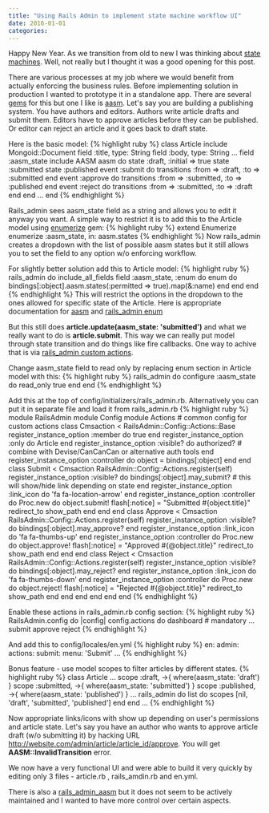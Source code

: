 ```yaml
---
title: "Using Rails Admin to implement state machine workflow UI"
date: 2016-01-01
categories:
---
```


Happy New Year.  As we transition from old to new I was thinking about [state machines](https://en.wikipedia.org/wiki/Finite-state_machine).  Well, not really but I thought it was a good opening for this post.

There are various processes at my job where we would benefit from actually enforcing the business rules.  Before implementing solution in production I wanted to prototype it in a standalone app.  There are several [gems](https://www.ruby-toolbox.com/categories/state_machines.html) for this but one I like is [aasm](https://github.com/aasm/aasm).  Let's say you are building a publishing system.  You have authors and editors.  Authors write article drafts and submit them.  Editors have to approve articles before they can be published.  Or editor can reject an article and it goes back to draft state.

Here is the basic model:
{% highlight ruby %}
class Article
  include Mongoid::Document
  field :title, type: String
  field :body, type: String
  ...
  field :aasm_state
  include AASM
  aasm do
    state :draft, :initial => true
    state :submitted
    state :published
    event :submit do
      transitions :from => :draft, :to => :submitted
    end
    event :approve do
      transitions :from => :submitted, :to => :published
    end
    event :reject do
      transitions :from => :submitted, :to => :draft
    end
  end
...
end
{% endhighlight %}

Rails_admin sees aasm_state field as a string and allows you to edit it anyway you want.  A simple way to restrict it is to add this to the Article model using [enumerize](https://github.com/brainspec/enumerize) gem:
{% highlight ruby %}
extend Enumerize
enumerize :aasm_state, in: aasm.states
{% endhighlight %}
Now rails_admin creates a dropdown with the list of possible aasm states but it still allows you to set the field to any option w/o enforcing workflow.

For slightly better solution add this to Article model:
{% highlight ruby %}
rails_admin do
  include_all_fields
  field :aasm_state, :enum do
    enum do
      bindings[:object].aasm.states(:permitted => true).map(&:name)
    end
  end
end
{% endhighlight %}
This will restrict the options in the dropdown to the ones allowed for specific state of the Article.  Here is appropriate documentation for [aasm](https://github.com/aasm/aasm#inspection) and [rails_admin enum](https://github.com/sferik/rails_admin/wiki/Enumeration)

But this still does **article.update(aasm_state: 'submitted')** and what we really want to do is **article.submit**.  This way we can really put model through state transition and do things like fire callbacks.  One way to achive that is via [rails_admin custom actions](https://github.com/sferik/rails_admin/wiki/Custom-action).

Change aasm_state field to read only by replacing enum section in Article model with this:
{% highlight ruby %}
rails_admin do
  configure :aasm_state do
    read_only true
  end
end
{% endhighlight %}

Add this at the top of config/initializers/rails_admin.rb.  Alternatively you can put it in separate file and load it from rails_admin.rb
{% highlight ruby %}
module RailsAdmin
  module Config
    module Actions
      # common config for custom actions
      class Cmsaction < RailsAdmin::Config::Actions::Base
        register_instance_option :member do
          true
        end
        register_instance_option :only do
          Article
        end
        register_instance_option :visible? do
          authorized? # combine with Devise/CanCanCan or alternative auth tools
        end
        register_instance_option :controller do
          object = bindings[:object]
        end
      end
      class Submit < Cmsaction
        RailsAdmin::Config::Actions.register(self)
        register_instance_option :visible? do
          bindings[:object].may_submit?  # this will show/hide link depending on state
        end
        register_instance_option :link_icon do
          'fa fa-location-arrow'
        end
        register_instance_option :controller do
          Proc.new do
            object.submit!
            flash[:notice] = "Submitted #{object.title}"
            redirect_to show_path
          end
        end
      end
      class Approve < Cmsaction
        RailsAdmin::Config::Actions.register(self)
        register_instance_option :visible? do
          bindings[:object].may_approve?
        end
        register_instance_option :link_icon do
          'fa fa-thumbs-up'
        end
        register_instance_option :controller do
          Proc.new do
            object.approve!
            flash[:notice] = "Approved #{@object.title}"
            redirect_to show_path
          end
        end
      end
      class Reject < Cmsaction
        RailsAdmin::Config::Actions.register(self)
        register_instance_option :visible? do
          bindings[:object].may_reject?
        end
        register_instance_option :link_icon do
          'fa fa-thumbs-down'
        end
        register_instance_option :controller do
          Proc.new do
            object.reject!
            flash[:notice] = "Rejected #{@object.title}"
            redirect_to show_path
          end
        end
      end
    end
  end
end
{% endhighlight %}

Enable these actions in rails_admin.rb config section:
{% highlight ruby %}
RailsAdmin.config do |config|
  config.actions do
    dashboard                     # mandatory
    ...
    submit
    approve
    reject
{% endhighlight %}

And add this to config/locales/en.yml
{% highlight ruby %}
en:
  admin:
    actions:
      submit:
        menu: 'Submit'
        ...
{% endhighlight %}

Bonus feature - use model scopes to filter articles by different states.
{% highlight ruby %}
class Article
  ...
  scope :draft,       ->{ where(aasm_state: 'draft')  }
  scope :submitted,   ->{ where(aasm_state: 'submitted')  }
  scope :published,   ->{ where(aasm_state: 'published')  }
  ...
  rails_admin do
    list do
      scopes    [nil, 'draft', 'submitted', 'published']
    end
  end
  ...
{% endhighlight %}

Now appropriate links/icons with show up depending on user's permissions and article state.  Let's say you have an author who wants to approve article draft (w/o submitting it) by hacking URL http://website.com/admin/article/article_id/approve.  You will get **AASM::InvalidTransition** error.

We now have a very functional UI and were able to build it very quickly by editing only 3 files - article.rb , rails_amdin.rb and en.yml.

There is also a [rails_admin_aasm](https://github.com/zcpdog/rails_admin_aasm) but it does not seem to be actively maintained and I wanted to have more control over certain aspects.
